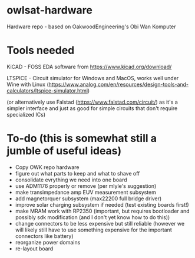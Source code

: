 # owlsat-hardware
Hardware repo - based on OakwoodEngineering's Obi Wan Komputer

# Tools needed
KiCAD - FOSS EDA software from https://www.kicad.org/download/ 

LTSPICE - Circuit simulator for Windows and MacOS, works well under Wine with Linux (https://www.analog.com/en/resources/design-tools-and-calculators/ltspice-simulator.html)

(or alternatively use Falstad (https://www.falstad.com/circuit/) as it's a simpler interface and just as good for simple circuits that don't require specialized ICs)

# To-do (this is somewhat still a jumble of useful ideas)

- Copy OWK repo hardware
- figure out what parts to keep and what to shave off
- consolidate evrything we need into one board
- use ADM1176 properly or remove (per mlyle's suggestion)
- make transimpedance amp EUV measurement subsystem
- add magnetorquer subsystem (max22200 full bridge driver)
- improve solar charging subsystem if needed (test existing boards first!)
- make MRAM work with RP2350 (important, but requires bootloader and possibly sdk modification (and I don't yet know how to do this))
- change connectors to be less expensive but still reliable (however we will likely still have to use something expensive for the important connectors like battery)
- reorganize power domains
- re-layout board

